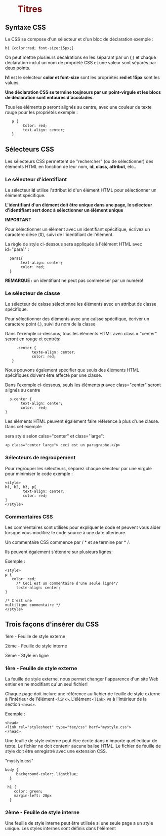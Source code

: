 # Titres

## Syntaxe CSS

 Le CSS se compose d'un sélecteur et d'un bloc de déclaration exemple :

`h1 {color:red; font-size:15px;}`

On peut mettre plusieurs décalrations en les séparant par un (;) et chaque déclaration inclut un nom de propriété CSS et une valeur sont séparés par deux points.

**h1** est le selecteur
**color et font-size** sont les propriétés
**red et 15px** sont les values

**Une déclaration CSS se termine toujnours par un point-virgule et les blocs de déclaration sont
entourés d'accolades**.

Tous les éléments  **p**  seront alignés au centre, avec une couleur de texte rouge
pour les propriétés exemple :
 ```
    p {
         Color: red;
         text-align: center;
    }  
  ``` 
  
## Sélecteurs CSS

  
Les sélecteurs CSS permettent de "rechercher" (ou de sélectionner) des éléments HTML en fonction
de leur nom, **id**, **class**, **attribut**, etc..

  
### Le sélecteur d'identifiant

  
Le sélecteur **id** utilise l'attribut id d'un élément HTML pour sélectionner un élément spécifique.
  
**L'identifiant d'un élément doit être unique dans une page, le sélecteur d'identifiant sert donc à
sélectionner un élément unique**
  
**IMPORTANT**
  
Pour sélectionner un élément avec un identifiant spécifique, écrivez un caractère dièse (#), suivi de 
l'identifiant de l'élément.
  
La règle de style ci-dessous sera appliquée à l'élément HTML avec id="para1" :
  
  
      para1{
           text-align: center;
           color: red;
      }
      
**REMARQUE :** un identifiant ne peut pas commencer par un numéro!
  
  
### Le sélecteur de classe


Le sélecteur de calsse sélectionne les éléments avec un attribut de classe spécifique.
  
Pour sélectionner des éléments avec une calsse spécifique, écriver un caractère point (.), suivi  du nom de la classe

Dans l'exemple ci-dessous, tous les éléments HTML avec class = "center" seront en rouge et centrés:
  
  
         .center {
                texte-align: center;
                color: red;
       }
   
   
 Nous pouvons également spécifier que seuls des éléments HTML spécifiques doivent être affecté par une 
 classe.
 
 Dans l'exemple ci-dessous, seuls les éléments **p** avec class="center" seront alignés au centre 
 
 
      p.center {
           text-align: center;
           color:  red;
    }
    
Les éléments HTML peuvent également faire référence à plus d'une classe.
Dans cet exemple <p>  sera stylé selon calss="center" et class="large":

    <p class="center large"> ceci est un paragraphe.</p>
    
        
### Sélecteurs de regroupement


Pour regrouper les sélecteurs, séparez chaque séecteur par une virgule pour minimiser le code
exemple :

    <style>
    h1, h2, h3, p{
            text-align: center;
            color: red;
    }
    </style>
    
    
### Commentaires CSS


Les commentaires sont utilisés pour expliquer le code et peuvent vous aider lorsque vous 
modifiez le code source à une date ulterieure.

Un commentaire CSS commence par / * et se termine par * /.

Ils peuvent également s'étendre sur plusieurs lignes:

Exemple :

    <style>
    p {
       color: red;
         /* Ceci est un commentaire d'une seule ligne*/
         texte-align: center;
    }
    
    /* C'est une
    multiligne commentaire */
    </style>
    
## Trois façons d'insérer du CSS

1ère - Feuille de style externe

2ème - Feuille de style interne

3ème - Style en ligne

### 1ère - Feuille de style externe

La feuille de style externe, nous permet changer l'apparence d'un site Web entier en ne 
modifiant qu'un seul fichier!

Chaque page doit inclure une référence au fichier de feuille de style externe à l'intérieur
de l'élément ``<link>``.  L'élément ``<link>`` va à l'intérieur de la section ``<head>``.


Exemple :

    <head>
    <link rel="stylesheet" type="tex/css" herf="mystyle.css">
    </head>

Une feuille de style externe peut être écrite dans n'importe quel éditeur de texte. Le fichier ne
doit contenir aucune balise HTML. Le fichier de feuille de style doit être enregistré avec une 
extension CSS.

"mystyle.css"

    body {
         background-color: ligntblue;
      }
      
     h1 {
        color: green;
        margin-left: 20px
      }
   
### 2ème - Feuille de  style interne

Une feuille de style interne peut être utilisée si une seule page a un style unique.
Les styles internes sont définis dans l'élément <style>, dans la section ``<head>`` d'une
page HTLM

Exemple  :

    <head>
    <style>
    body {
          backgroud-color: blue;
    }
    
    h1 { 
          color: maroon;
          margin-left: 40px
    }
    </style>
    </head>
    
### 3ème - Styles en ligne

Un style en ligne peut être utilisé pour appliquer un style unique à un seul élément.
Pour utiliser des styles inline, ajoutez l'attribut style à l'élément concerné. L'attribut
style peut contenir n'importe quelle propriété CSS.

L'exemple ci-dessous montre comment changer la couleur et la marge gauche d'un élément ``<h1>``


Exemple:


      <h1 style="color:blue;margin-left:30px;">mon paragraphe</h1>
    

### Couleur de fond

On peut définir la coueur d'arrière-plan des éléments HTML

Exemple:

    <h1 style=background-color:Blue;">Bonjour</h1>
    
    <p style=background-color:green;">Comment allez-vous</p>
    
### Couleur du texte

Pour définir la couleur du texte:

    <h1 style="color:red;">Bonjour</h1>
    <p style="color:blue;">La famille ça va</p>
    
    
### Couleur de la bordure

On peut définir la couleur des bordures :

Exemple:

    <h1 style="border:2px solide red;>bonjour</h1>
    
### CSS Backgrounds (Arrière-plans)

Les propriétés d'arrière-plan CSS permettent de définir les effets d'arrière-plan des éléments

Propriétés d'arrière-plan CSS :

- Couleur de fond
- Image de fond
- Répétition du fond
- Position de fond

### Couleur de fond

La ```background-color``` propriété spécifie la couleur d'arrière-plan d'un élément.

La couleur de fond d'une page est définie comme ceci /

Exemple :

    body {
         background-color: lightblue;
     }
     
Dans un autre exemple  les éléments ```<h1>```, ```<p>```et ```<div>``` ont des couleurs 
d'arrière-plan différentes :

     h1 {
        background-color: green;
     }
     
     div{
        backgroun-color: lightblue;
     }
     
     p {
        backgroune-color: yellow;
     }   
     
### Image de fond

La ```background-image``` propriété spécifie une image ) utiliser comme arrière-plan d'un élément.

Par défaut, l'image est répétée pour couvrir tout l'élément.

L'image de fond d'une page peut être définie comme ceci :

Exemple :

    body {
         backgroune-image: url("paper.gif");
       }

### Image d'arrière-plan répéter horizontalement ou verticalement

Par défaut, la ```background-image``` propriété répète une image horizontalement 
et verticalement.

Certaines images doivent être répétées uniquement horizontalement ou
verticalement, sinon elles auront l’air étrange, comme ceci:

Exemple :

    body {
         background-image: url("gradient_bg.png");
     }      
        
Si l'image ci-dessus est répétée uniquement horizontalement ```(background-repeat: repeat-x;)```
pour répéter verticalement ```(background-repeat: repeat-y;)``` l'arrière plan aura meilleure
apparence

Exemple :

      body {
          background-image: url("gradient_bg.png");
          background-repeat: repeat-x;
        }
    
    
    
     
     


    


 
 
 
    
      
      
  
    
